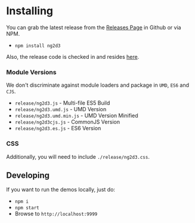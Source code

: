 # Installing

You can grab the latest release from the [Releases Page](https://github.com/swimlane/ng2d3/releases) in Github or via NPM.

* `npm install ng2d3`

Also, the release code is checked in and resides [here](https://github.com/swimlane/ng2d3/tree/master/release).

### Module Versions
We don't discriminate against module loaders and package in `UMD`, `ES6` and `CJS`.

- `release/ng2d3.js` - Multi-file ES5 Build
- `release/ng2d3.umd.js` - UMD Version
- `release/ng2d3.umd.min.js` - UMD Version Minified
- `release/ng2d3cjs.js` - CommonJS Version
- `release/ng2d3.es.js` - ES6 Version

### CSS
Additionally, you will need to include `./release/ng2d3.css`.

## Developing
If you want to run the demos locally, just do:

- `npm i`
- `npm start`
- Browse to `http://localhost:9999`
